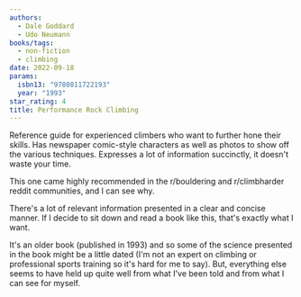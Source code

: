 ```yaml
---
authors:
  - Dale Goddard
  - Udo Neumann
books/tags:
  - non-fiction
  - climbing
date: 2022-09-18
params:
  isbn13: "9780811722193"
  year: "1993"
star_rating: 4
title: Performance Rock Climbing
---
```


Reference guide for experienced climbers who want to further hone their skills. Has newspaper comic-style characters as well as photos to show off the various techniques. Expresses a lot of information succinctly, it doesn't waste your time.

<!--more-->

This one came highly recommended in the r/bouldering and r/climbharder reddit communities, and I can see why.

There's a lot of relevant information presented in a clear and concise manner. If I decide to sit down and read a book like this, that's exactly what I want.

It's an older book (published in 1993) and so some of the science presented in the book might be a little dated (I'm not an expert on climbing or professional sports training so it's hard for me to say). But, everything else seems to have held up quite well from what I've been told and from what I can see for myself.
